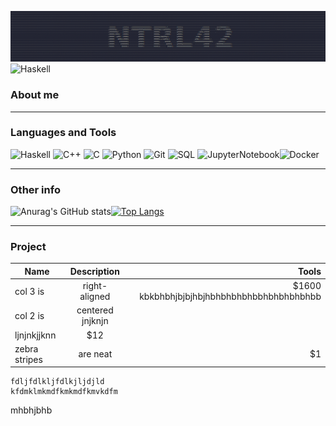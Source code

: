 [![Header](https://github.com/ntrl42/ntrl42/blob/main/assets/214.png)](https://21-school.ru/)
![Haskell](https://img.shields.io/badge/Haskell-090909?style=for-the-badge&logo=haskell&logoColor=47C5FB)


### **About me** ###

___

### **Languages and Tools** ###
![Haskell](https://img.shields.io/badge/Haskell-090909?style=for-the-badge&logo=haskell&logoColor=47C5FB) ![C++](https://img.shields.io/badge/C++-2F4F4F?style=for-the-badge&logo=c%2b%2b&logoColor=47C5FB) ![C](https://img.shields.io/badge/Си-808080?style=for-the-badge&logo=C&logoColor=47C5FB) ![Python](https://img.shields.io/badge/Python-47C5FB?style=for-the-badge&logo=python&logoColor=090909) ![Git](https://img.shields.io/badge/Git-f7f7f7?style=for-the-badge&logo=git&logoColor=e94e2e)  ![SQL](https://img.shields.io/badge/SQL-E9D54D?style=for-the-badge&logo=mysql&logoColor=006488) ![JupyterNotebook](https://img.shields.io/badge/Jupyter-0e2044?style=for-the-badge&logo=Jupyter&logoColor=ef7828)![Docker](https://img.shields.io/badge/Docker-f7f7f7?style=for-the-badge&logo=Docker&logoColor=004d9d)

___
### **Other info** ###


![Anurag's GitHub stats](https://github-readme-stats.vercel.app/api?username=ntrl42&show_icons=true&count_private=true)[![Top Langs](https://github-readme-stats.vercel.app/api/top-langs/?username=anuraghazra&langs_count=8)](https://github.com/anuraghazra/github-readme-stats)

___
### **Project** ###

| Name          | Description   | Tools |
| ------------- |:-------------:| -----:|
| col 3 is      | right-aligned | $1600 kbkbhbhjbjbjhbjhbhbhbhbhbbhbhbhbhbhbb|
| col 2 is      | centered   jnjknjn
ljnjnkjjknn     |   $12 |
| zebra stripes | are neat      |    $1 |



```
fdljfdlkljfdlkjljdjld
kfdmklmkmdfkmkmdfkmvkdfm
```
mhbhjbhb

